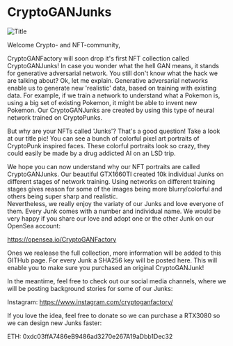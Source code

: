 # CryptoGANJunks
![Title](https://user-images.githubusercontent.com/97019499/148154172-4b6c4f05-bf91-4959-8993-eae61d69b678.png)  
  
Welcome Crypto- and NFT-community,
  
CryptoGANFactory will soon drop it's first NFT collection called CryptoGANJunks! In case you wonder what the hell GAN means, it stands for generative adversarial network. You still don't know what the hack we are talking about? Ok, let me explain. Generative adversarial networks enable us to generate new 'realistic' data, based on training with existing data. For example, if we train a network to understand what a Pokemon is, using a big set of existing Pokemon, it might be able to invent new Pokemon. Our CryptoGANJunks are created by using this type of neural network trained on CryptoPunks.  
  
But why are your NFTs called 'Junks'? That's a good question! Take a look at our title pic! You can see a bunch of colorful pixel art portraits of CryptoPunk inspired faces. These colorful portraits look so crazy, they could easily be made by a drug addicted AI on an LSD trip.  
  
We hope you can now understand why our NFT portraits are called CryptoGANJunks. Our beautiful GTX1660TI created 10k individual Junks on different stages of network training. Using networks on different training stages gives reason for some of the images being more blurry/colorful and others being super sharp and realistic.  
Nevertheless, we really enjoy the variaty of our Junks and love everyone of them. Every Junk comes with a number and individual name. We would be very happy if you share our love and adopt one or the other Junk on our OpenSea account:  
  
https://opensea.io/CryptoGANFactory  
  
Ones we realease the full collection, more information will be added to this GITHub page. For every Junk a SHA256 key will be posted here. This will enable you to make sure you purchased an original CryptoGANJunk!  

In the meantime, feel free to check out our social media channels, where we will be posting background stories for some of our Junks:  

Instagram: https://www.instagram.com/cryptoganfactory/

If you love the idea, feel free to donate so we can purchase a RTX3080 so we can design new Junks faster:

ETH: 0xdc03ffA7486eB9486ad3270e267A19aDbb1Dec32

 
